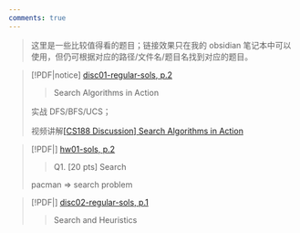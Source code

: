 ```yaml
---
comments: true
---
```

> 这里是一些比较值得看的题目；链接效果只在我的 obsidian 笔记本中可以使用，但仍可根据对应的路径/文件名/题目名找到对应的题目。

> [!PDF|notice] [disc01-regular-sols, p.2](CS188%20Introduction%20to%20Artificial%20Intelligence/materials/disc&hw/disc01-regular-sols.pdf#page=2&selection=2,0,2,27&color=notice)
> > Search Algorithms in Action
>
> 实战 DFS/BFS/UCS；
> 
> 视频讲解[[CS188 Discussion] Search Algorithms in Action](https://www.youtube.com/watch?v=FLlAqud-_zw&list=PLp8QV47qJEg5QEzQreJyK2ZhE2WRICNt1&index=2&t=6s)

> [!PDF|] [hw01-sols, p.2](course_notes/CS188%20Introduction%20to%20Artificial%20Intelligence/materials/disc&hw/hw01-sols.pdf#page=2&selection=0,19,0,19)
> > Q1. [20 pts] Search
> 
> pacman => search problem

> [!PDF|] [disc02-regular-sols, p.1](course_notes/CS188%20Introduction%20to%20Artificial%20Intelligence/materials/disc&hw/disc02-regular-sols.pdf#page=1&selection=6,1,7,21)
> > Search and Heuristics

